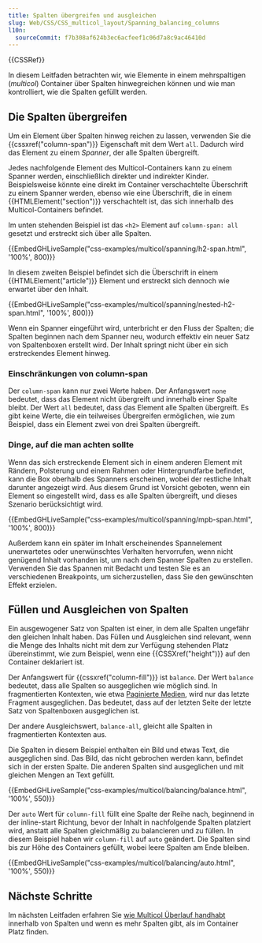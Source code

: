 ```yaml
---
title: Spalten übergreifen und ausgleichen
slug: Web/CSS/CSS_multicol_layout/Spanning_balancing_columns
l10n:
  sourceCommit: f7b308af624b3ec6acfeef1c06d7a8c9ac46410d
---
```


{{CSSRef}}

In diesem Leitfaden betrachten wir, wie Elemente in einem mehrspaltigen (_multicol_) Container über Spalten hinwegreichen können und wie man kontrolliert, wie die Spalten gefüllt werden.

## Die Spalten übergreifen

Um ein Element über Spalten hinweg reichen zu lassen, verwenden Sie die {{cssxref("column-span")}} Eigenschaft mit dem Wert `all`. Dadurch wird das Element zu einem _Spanner_, der alle Spalten übergreift.

Jedes nachfolgende Element des Multicol-Containers kann zu einem Spanner werden, einschließlich direkter und indirekter Kinder. Beispielsweise könnte eine direkt im Container verschachtelte Überschrift zu einem Spanner werden, ebenso wie eine Überschrift, die in einem {{HTMLElement("section")}} verschachtelt ist, das sich innerhalb des Multicol-Containers befindet.

Im unten stehenden Beispiel ist das `<h2>` Element auf `column-span: all` gesetzt und erstreckt sich über alle Spalten.

{{EmbedGHLiveSample("css-examples/multicol/spanning/h2-span.html", '100%', 800)}}

In diesem zweiten Beispiel befindet sich die Überschrift in einem {{HTMLElement("article")}} Element und erstreckt sich dennoch wie erwartet über den Inhalt.

{{EmbedGHLiveSample("css-examples/multicol/spanning/nested-h2-span.html", '100%', 800)}}

Wenn ein Spanner eingeführt wird, unterbricht er den Fluss der Spalten; die Spalten beginnen nach dem Spanner neu, wodurch effektiv ein neuer Satz von Spaltenboxen erstellt wird. Der Inhalt springt nicht über ein sich erstreckendes Element hinweg.

### Einschränkungen von column-span

Der `column-span` kann nur zwei Werte haben. Der Anfangswert `none` bedeutet, dass das Element nicht übergreift und innerhalb einer Spalte bleibt. Der Wert `all` bedeutet, dass das Element alle Spalten übergreift. Es gibt keine Werte, die ein teilweises Übergreifen ermöglichen, wie zum Beispiel, dass ein Element zwei von drei Spalten übergreift.

### Dinge, auf die man achten sollte

Wenn das sich erstreckende Element sich in einem anderen Element mit Rändern, Polsterung und einem Rahmen oder Hintergrundfarbe befindet, kann die Box oberhalb des Spanners erscheinen, wobei der restliche Inhalt darunter angezeigt wird. Aus diesem Grund ist Vorsicht geboten, wenn ein Element so eingestellt wird, dass es alle Spalten übergreift, und dieses Szenario berücksichtigt wird.

{{EmbedGHLiveSample("css-examples/multicol/spanning/mpb-span.html", '100%', 800)}}

Außerdem kann ein später im Inhalt erscheinendes Spannelement unerwartetes oder unerwünschtes Verhalten hervorrufen, wenn nicht genügend Inhalt vorhanden ist, um nach dem Spanner Spalten zu erstellen. Verwenden Sie das Spannen mit Bedacht und testen Sie es an verschiedenen Breakpoints, um sicherzustellen, dass Sie den gewünschten Effekt erzielen.

## Füllen und Ausgleichen von Spalten

Ein ausgewogener Satz von Spalten ist einer, in dem alle Spalten ungefähr den gleichen Inhalt haben. Das Füllen und Ausgleichen sind relevant, wenn die Menge des Inhalts nicht mit dem zur Verfügung stehenden Platz übereinstimmt, wie zum Beispiel, wenn eine {{CSSXref("height")}} auf den Container deklariert ist.

Der Anfangswert für {{cssxref("column-fill")}} ist `balance`. Der Wert `balance` bedeutet, dass alle Spalten so ausgeglichen wie möglich sind. In fragmentierten Kontexten, wie etwa [Paginierte Medien](/de/docs/Web/CSS/CSS_paged_media), wird nur das letzte Fragment ausgeglichen. Das bedeutet, dass auf der letzten Seite der letzte Satz von Spaltenboxen ausgeglichen ist.

Der andere Ausgleichswert, `balance-all`, gleicht alle Spalten in fragmentierten Kontexten aus.

Die Spalten in diesem Beispiel enthalten ein Bild und etwas Text, die ausgeglichen sind. Das Bild, das nicht gebrochen werden kann, befindet sich in der ersten Spalte. Die anderen Spalten sind ausgeglichen und mit gleichen Mengen an Text gefüllt.

{{EmbedGHLiveSample("css-examples/multicol/balancing/balance.html", '100%', 550)}}

Der `auto` Wert für `column-fill` füllt eine Spalte der Reihe nach, beginnend in der inline-start Richtung, bevor der Inhalt in nachfolgende Spalten platziert wird, anstatt alle Spalten gleichmäßig zu balancieren und zu füllen. In diesem Beispiel haben wir `column-fill` auf `auto` geändert. Die Spalten sind bis zur Höhe des Containers gefüllt, wobei leere Spalten am Ende bleiben.

{{EmbedGHLiveSample("css-examples/multicol/balancing/auto.html", '100%', 550)}}

## Nächste Schritte

Im nächsten Leitfaden erfahren Sie [wie Multicol Überlauf handhabt](/de/docs/Web/CSS/CSS_multicol_layout/Handling_overflow_in_multicol_layout) innerhalb von Spalten und wenn es mehr Spalten gibt, als im Container Platz finden.
